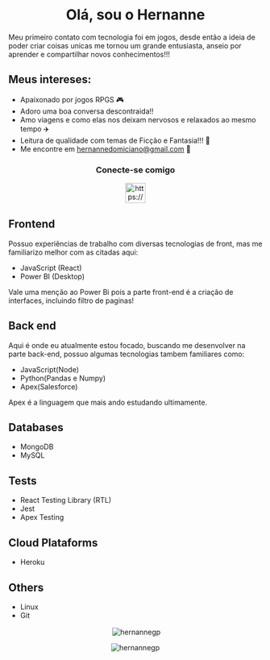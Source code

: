 <h1 align="center">Olá, sou o Hernanne</h1>

<p>
    Meu primeiro contato com tecnologia foi em jogos, desde então a ideia de poder criar coisas unicas me tornou um grande entusiasta, anseio por aprender e compartilhar novos conhecimentos!!! 
</p>

## Meus intereses:
- Apaixonado por jogos RPGS 🎮
- Adoro uma boa conversa descontraida!!
- Amo viagens e como elas nos deixam nervosos e relaxados ao mesmo tempo ✈️
- Leitura de qualidade com temas de Ficção e Fantasia!!! 📖
- Me encontre em hernannedomiciano@gmail.com 📧

<h3 align="center">Conecte-se comigo</h3>
<p align="center">
<a href="https://www.linkedin.com/in/hernanne-domiciano/" target="_blank"><img align="center" alt="https://www.linkedin.com/in/hernanne-domiciano/" height="40" width="40" /></a>
</p>

## Frontend
  Possuo experiências de trabalho com diversas tecnologias de front, mas me familiarizo melhor com as citadas aqui:

  - JavaScript (React)
  - Power BI (Desktop)

  Vale uma menção ao Power Bi pois a parte front-end é a criação de interfaces, incluindo filtro de paginas!
<p>

## Back end
  Aqui é onde eu atualmente estou focado, buscando me desenvolver na parte back-end, possuo algumas tecnologias tambem familiares como:

  - JavaScript(Node)
  - Python(Pandas e Numpy)
  - Apex(Salesforce)

  Apex é a linguagem que mais ando estudando ultimamente.


## Databases

  - MongoDB
  - MySQL

## Tests

  - React Testing Library (RTL)
  - Jest
  - Apex Testing


## Cloud Plataforms

  - Heroku

## Others

  - Linux
  - Git


<p align="center">&nbsp;<img align="center" src="https://github-readme-stats.vercel.app/api?username=hernannegp&show_icons=true&theme=onedark&locale=en" alt="hernannegp" /></p>

<p align="center"><img align="center" src="https://github-readme-streak-stats.herokuapp.com/?user=hernannegp&theme=dark" alt="hernannegp" /></p>
